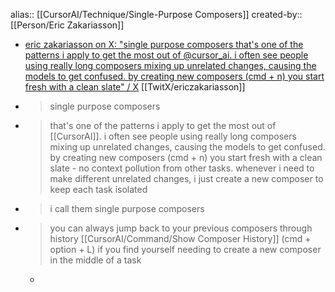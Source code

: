 alias:: [[CursorAI/Technique/Single-Purpose Composers]]
created-by:: [[Person/Eric Zakariasson]]

- [eric zakariasson on X: "single purpose composers that's one of the patterns i apply to get the most out of @cursor_ai. i often see people using really long composers mixing up unrelated changes, causing the models to get confused. by creating new composers (cmd + n) you start fresh with a clean slate" / X](https://x.com/ericzakariasson/status/1890018010926055578) [[TwitX/ericzakariasson]]
- > single purpose composers
- > that's one of the patterns i apply to get the most out of [[CursorAI]]. i often see people using really long composers mixing up unrelated changes, causing the models to get confused.
  by creating new composers (cmd + n) you start fresh with a clean slate - no context pollution from other tasks. whenever i need to make different unrelated changes, i just create a new composer to keep each task isolated
- > i call them single purpose composers
- > you can always jump back to your previous composers through history [[CursorAI/Command/Show Composer History]] (cmd + option + L) if you find yourself needing to create a new composer in the middle of a task
	-